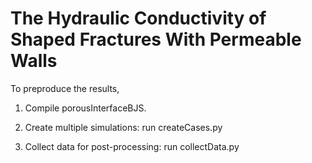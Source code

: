 # The Hydraulic Conductivity of Shaped Fractures With Permeable Walls 
To preproduce the results,

1. Compile porousInterfaceBJS.

2. Create multiple simulations: run createCases.py

3. Collect data for post-processing: run collectData.py
